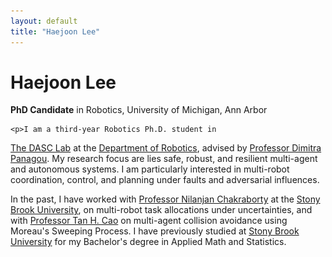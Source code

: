 ```yaml
---
layout: default
title: "Haejoon Lee"
---
```


<div class="about-container">
  <div class="bio-text">
    <h1><strong>Haejoon</strong> <span class="normal-weight">Lee</span></h1>
    <p><strong>PhD Candidate</strong> in Robotics, University of Michigan, Ann Arbor</p>

    <p>I am a third-year Robotics Ph.D. student in
  <a href="https://dasc-lab.github.io/" target="_blank">The DASC Lab</a>
  at the
  <a href="https://robotics.umich.edu/" target="_blank">Department of Robotics</a>,
  advised by
  <a href="https://websites.umich.edu/~dpanagou/" target="_blank">Professor Dimitra Panagou</a>. My research focus are lies safe, robust, and resilient multi-agent and autonomous systems. I am particularly interested in multi-robot coordination, control, and planning under faults and adversarial influences.</p>
<p>
  In the past, I have worked with 
  <a href="https://sites.google.com/a/stonybrook.edu/nilanjan/" target="_blank">Professor Nilanjan Chakraborty</a>
  at the 
  <a href="https://www.stonybrook.edu/commcms/ams/" target="_blank">Stony Brook University</a>,
  on multi-robot task allocations under uncertainties, and with 
  <a href="https://sites.google.com/site/tancaowebsite/" target="_blank">Professor Tan H. Cao</a>
  on multi-agent collision avoidance using Moreau's Sweeping Process. I have previously studied at 
  <a href="https://www.stonybrook.edu/commcms/ams/" target="_blank">Stony Brook University</a>
  for my Bachelor's degree in Applied Math and Statistics.
</p>
  </div>

  <div class="bio-photo">
    <img src="/pics/haejoonlee.jpg" alt="Haejoon Lee" style="width:150px; height:auto;>
  </div>
</div>

---